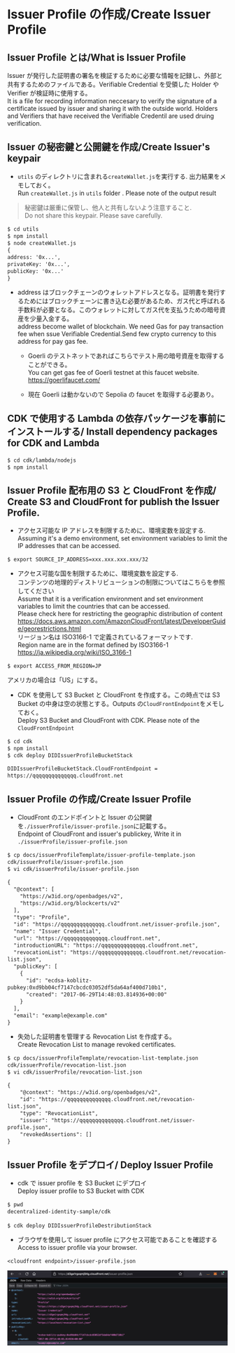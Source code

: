 # Issuer Profile の作成/Create Issuer Profile

## Issuer Profile とは/What is Issuer Profile

Issuer が発行した証明書の署名を検証するために必要な情報を記録し、外部と共有するためのファイルである。Verifiable Credential を受領した Holder や Verifier が検証時に使用する。  
It is a file for recording information neccesary to verify the signature of a certificate issued by issuer and sharing it with the outside world.
Holders and Verifiers that have received the Verifiable Credentil are used druing verification.

## Issuer の秘密鍵と公開鍵を作成/Create Issuer's keypair

- `utils` のディレクトリに含まれる`createWallet.js`を実行する. 出力結果をメモしておく。  
  Run `createWallet.js` in `utils` folder . Please note of the output result

> 秘密鍵は厳重に保管し、他人と共有しないよう注意すること.  
> Do not share this keypair. Please save carefully.

```
$ cd utils
$ npm install
$ node createWallet.js
{
address: '0x...',
privateKey: '0x...',
publicKey: '0x...'
}
```

- address はブロックチェーンのウォレットアドレスとなる。証明書を発行するためにはブロックチェーンに書き込む必要があるため、ガス代と呼ばれる手数料が必要となる。このウォレットに対してガス代を支払うための暗号資産を少量入金する。  
  address become wallet of blockchain. We need Gas for pay transaction fee when ssue Verifiable Credential.Send few crypto currency to this address for pay gas fee.

  - Goerli のテストネットであればこちらでテスト用の暗号資産を取得することができる。  
    You can get gas fee of Goerli testnet at this faucet website.  
     https://goerlifaucet.com/

  - 現在 Goerli は動かないので Sepolia の faucet を取得する必要あり。

## CDK で使用する Lambda の依存パッケージを事前にインストールする/ Install dependency packages for CDK and Lambda

```
$ cd cdk/lambda/nodejs
$ npm install
```

## Issuer Profile 配布用の S3 と CloudFront を作成/ Create S3 and CloudFront for publish the Issuer Profile.

- アクセス可能な IP アドレスを制限するために、環境変数を設定する.  
  Assuming it's a demo environment, set environment variables to limit the IP addresses that can be accessed.

```
$ export SOURCE_IP_ADDRESS=xxx.xxx.xxx.xxx/32
```

- アクセス可能な国を制限するために、環境変数を設定する.  
  コンテンツの地理的ディストリビューションの制限についてはこちらを参照してください  
  Assume that it is a verification environment and set environment variables to limit the countries that can be accessed.  
  Please check here for restricting the geographic distribution of content  
  https://docs.aws.amazon.com/AmazonCloudFront/latest/DeveloperGuide/georestrictions.html  
  リージョン名は ISO3166-1 で定義されているフォーマットです.  
  Region name are in the format defined by ISO3166-1
  https://ja.wikipedia.org/wiki/ISO_3166-1

```
$ export ACCESS_FROM_REGION=JP
```

アメリカの場合は「US」にする。

- CDK を使用して S3 Bucket と CloudFront を作成する。この時点では S3 Bucket の中身は空の状態とする。Outputs の`CloudFrontEndpoint`をメモしておく。  
  Deploy S3 Bucket and CloudFront with CDK. Please note of the `CloudFrontEndpoint`

```
$ cd cdk
$ npm install
$ cdk deploy DIDIssuerProfileBucketStack
```

```
DIDIssuerProfileBucketStack.CloudFrontEndpoint = https://qqqqqqqqqqqqqq.cloudfront.net
```

## Issuer Profile の作成/Create Issuer Profile

- CloudFront のエンドポイントと Issuer の公開鍵を`./issuerProfile/issuer-profile.json`に記載する。  
  Endpoint of CloudFront and issuer's publickey, Write it in `./issuerProfile/issuer-profile.json`

```
$ cp docs/issuerProfileTemplate/issuer-profile-template.json cdk/issuerProfile/issuer-profile.json
$ vi cdk/issuerProfile/issuer-profile.json
```

```
{
  "@context": [
    "https://w3id.org/openbadges/v2",
    "https://w3id.org/blockcerts/v2"
  ],
  "type": "Profile",
  "id": "https://qqqqqqqqqqqqqq.cloudfront.net/issuer-profile.json",
  "name": "Issuer Credential",
  "url": "https://qqqqqqqqqqqqqq.cloudfront.net",
  "introductionURL": "https://qqqqqqqqqqqqqq.cloudfront.net",
  "revocationList": "https://qqqqqqqqqqqqqq.cloudfront.net/revocation-list.json",
  "publicKey": [
    {
      "id": "ecdsa-koblitz-pubkey:0xd9bb04cf7147cbcdc03052df5da64af400d710b1",
      "created": "2017-06-29T14:48:03.814936+00:00"
    }
  ],
  "email": "example@example.com"
}
```

- 失効した証明書を管理する Revocation List を作成する。  
  Create Revocation List to manage revoked certificates.

```
$ cp docs/issuerProfileTemplate/revocation-list-template.json cdk/issuerProfile/revocation-list.json
$ vi cdk/issuerProfile/revocation-list.json
```

```
{
    "@context": "https://w3id.org/openbadges/v2",
    "id": "https://qqqqqqqqqqqqqq.cloudfront.net/revocation-list.json",
    "type": "RevocationList",
    "issuer": "https://qqqqqqqqqqqqqq.cloudfront.net/issuer-profile.json",
    "revokedAssertions": []
}
```

## Issuer Profile をデプロイ/ Deploy Issuer Profile

- cdk で issuer profile を S3 Bucket にデプロイ  
  Deploy issuer profile to S3 Bucket with CDK

```
$ pwd
decentralized-identity-sample/cdk

$ cdk deploy DIDIssuerProfileDestributionStack
```

- ブラウザを使用して issuer profile にアクセス可能であることを確認する  
  Access to issuer profile via your browser.

```
<cloudfront endpoint>/issuer-profile.json
```

![issuer profile via browser](../images/issuer_profile.png)
